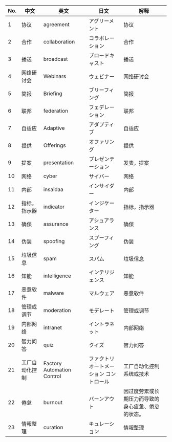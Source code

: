 | No. | 中文           | 英文                       | 日文                                     | 解释                                               |
| --- | -------------- | -------------------------- | ---------------------------------------- | -------------------------------------------------- |
| 1   | 协议           | agreement                  | アグリーメント                           | 协议                                               |
| 2   | 合作           | collaboration              | コラボレーション                         | 合作                                               |
| 3   | 播送           | broadcast                  | ブロードキャスト                         | 播送                                               |
| 4   | 网络研讨会     | Webinars                   | ウェビナー                               | 网络研讨会                                         |
| 5   | 简报           | Briefing                   | ブリーフィング                           | 简报                                               |
| 6   | 联邦           | federation                 | フェデレーション                         | 联邦                                               |
| 7   | 自适应         | Adaptive                   | アダプティブ                             | 自适应                                             |
| 8   | 提供           | Offerings                  | オファリング                             | 提供                                               |
| 9   | 提案           | presentation               | プレゼンテーション                       | 发表，提案                                         |
| 10  | 网络           | cyber                      | サイバー                                 | 网络                                               |
| 11  | 内部           | insaidaa                   | インサイダー                             | 内部                                               |
| 12  | 指标，指示器   | indicator                  | インジケーター                           | 指标，指示器                                       |
| 13  | 确保           | assurance                  | アシュアランス                           | 确保                                               |
| 14  | 伪装           | spoofing                   | スプーフィング                           | 伪装                                               |
| 15  | 垃圾信息       | spam                       | スパム                                   | 垃圾信息                                           |
| 16  | 知能           | intelligence               | インテリジェンス                         | 知能                                               |
| 17  | 恶意软件       | malware                    | マルウェア                               | 恶意软件                                           |
| 18  | 管理或调节     | moderation                 | モデレート                               | 管理或调节                                         |
| 19  | 内部网络       | intranet                   | イントラネット                           | 内部网络                                           |
| 20  | 智力问答       | quiz                       | クイズ                                   | 智力问答                                           |
| 21  | 工厂自动化控制 | Factory Automation Control | ファクトリ オートメーション コントロール | 工厂自动化控制系统或技术                           |
| 22  | 倦怠           | burnout                    | バーンアウト                             | 因过度劳累或长期压力而导致的身心疲惫、倦怠的状态。 |
| 23  | 情報整理       | curation                   | キュレーション                           | 情報整理                                           |



